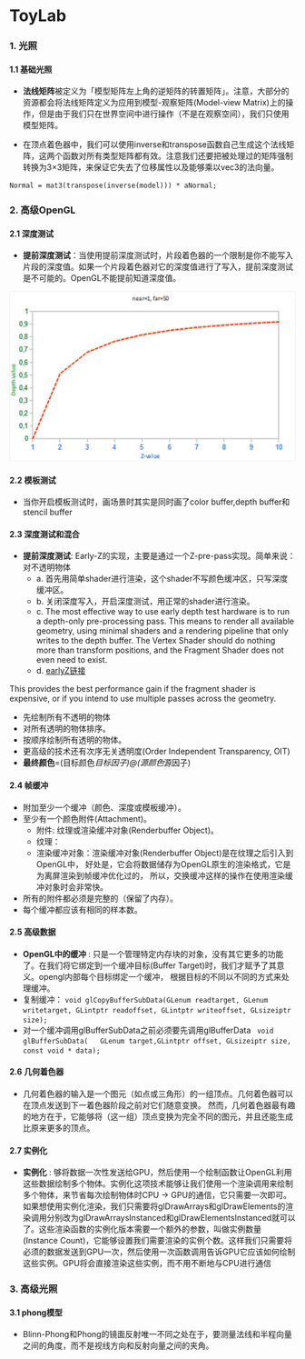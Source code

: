 # ToyLab
### 1. 光照
#### 1.1 基础光照
* **法线矩阵**被定义为「模型矩阵左上角的逆矩阵的转置矩阵」。注意，大部分的资源都会将法线矩阵定义为应用到模型-观察矩阵(Model-view Matrix)上的操作，但是由于我们只在世界空间中进行操作（不是在观察空间），我们只使用模型矩阵。

* 在顶点着色器中，我们可以使用inverse和transpose函数自己生成这个法线矩阵，这两个函数对所有类型矩阵都有效。注意我们还要把被处理过的矩阵强制转换为3×3矩阵，来保证它失去了位移属性以及能够乘以vec3的法向量。
```
Normal = mat3(transpose(inverse(model))) * aNormal;
```


### 2.  高级OpenGL
####  2.1   深度测试
* **提前深度测试**：当使用提前深度测试时，片段着色器的一个限制是你不能写入片段的深度值。如果一个片段着色器对它的深度值进行了写入，提前深度测试是不可能的。OpenGL不能提前知道深度值。

![depth_mapping](/resources/document/depth_non_linear_graph.png)

#### 2.2    模板测试
* 当你开启模板测试时，画场景时其实是同时画了color buffer,depth buffer和stencil buffer
#### 2.3    深度测试和混合
* **提前深度测试**:  Early-Z的实现，主要是通过一个Z-pre-pass实现。简单来说：对不透明物体
    * a. 首先用简单shader进行渲染，这个shader不写颜色缓冲区，只写深度缓冲区。
    * b. 关闭深度写入，开启深度测试，用正常的shader进行渲染。
    * c. The most effective way to use early depth test hardware is to run a depth-only pre-processing pass. This means to render all available geometry, using minimal shaders and a rendering pipeline that only writes to the depth buffer. The Vertex Shader should do nothing more than transform positions, and the Fragment Shader does not even need to exist.
    * d. [earlyZ链接](https://liangz0707.github.io/whoimi/blogs/RTR/EarlyZ.html)

This provides the best performance gain if the fragment shader is expensive, or if you intend to use multiple passes across the geometry.
*  先绘制所有不透明的物体
* 对所有透明的物体排序。
* 按顺序绘制所有透明的物体。
* 更高级的技术还有次序无关透明度(Order Independent Transparency, OIT)
* **最终颜色**=(目标颜色*目标因子)@(源颜色*源因子)
#### 2.4    帧缓冲
* 附加至少一个缓冲（颜色、深度或模板缓冲）。
* 至少有一个颜色附件(Attachment)。
    * 附件:  纹理或渲染缓冲对象(Renderbuffer Object)。
    * 纹理： 
    * 渲染缓冲对象：渲染缓冲对象(Renderbuffer Object)是在纹理之后引入到OpenGL中， 好处是，它会将数据储存为OpenGL原生的渲染格式，它是为离屏渲染到帧缓冲优化过的， 所以，交换缓冲这样的操作在使用渲染缓冲对象时会非常快。
* 所有的附件都必须是完整的（保留了内存）。
* 每个缓冲都应该有相同的样本数。

#### 2.5 高级数据
* **OpenGL中的缓冲** : 只是一个管理特定内存块的对象，没有其它更多的功能了。在我们将它绑定到一个缓冲目标(Buffer Target)时，我们才赋予了其意义。opengl内部每个目标绑定一个缓冲， 根据目标的不同以不同的方式来处理缓冲。
* 复制缓冲： ``void glCopyBufferSubData(GLenum readtarget, GLenum writetarget, GLintptr readoffset, GLintptr writeoffset, GLsizeiptr size); ``
* 对一个缓冲调用glBufferSubData之前必须要先调用glBufferData `` void glBufferSubData(	GLenum target,GLintptr offset, GLsizeiptr size, const void * data);``

#### 2.6 几何着色器
* 几何着色器的输入是一个图元（如点或三角形）的一组顶点。几何着色器可以在顶点发送到下一着色器阶段之前对它们随意变换。
然而，几何着色器最有趣的地方在于，它能够将（这一组）顶点变换为完全不同的图元，并且还能生成比原来更多的顶点。

#### 2.7 实例化
* **实例化** : 够将数据一次性发送给GPU，然后使用一个绘制函数让OpenGL利用这些数据绘制多个物体。实例化这项技术能够让我们使用一个渲染调用来绘制多个物体，来节省每次绘制物体时CPU -> GPU的通信，它只需要一次即可。如果想使用实例化渲染，我们只需要将glDrawArrays和glDrawElements的渲染调用分别改为glDrawArraysInstanced和glDrawElementsInstanced就可以了。这些渲染函数的实例化版本需要一个额外的参数，叫做实例数量(Instance Count)，它能够设置我们需要渲染的实例个数。这样我们只需要将必须的数据发送到GPU一次，然后使用一次函数调用告诉GPU它应该如何绘制这些实例。GPU将会直接渲染这些实例，而不用不断地与CPU进行通信


### 3.  高级光照
#### 3.1 phong模型
* Blinn-Phong和Phong的镜面反射唯一不同之处在于，要测量法线和半程向量之间的角度，而不是视线方向和反射向量之间的夹角。

